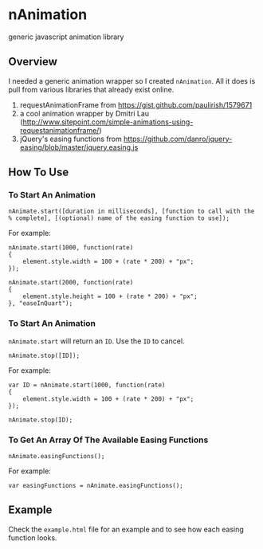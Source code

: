 # nAnimation
generic javascript animation library

## Overview

I needed a generic animation wrapper so I created `nAnimation`. All it does is pull from various libraries that already exist online.

 1. requestAnimationFrame from https://gist.github.com/paulirish/1579671
 2. a cool animation wrapper by Dmitri Lau (http://www.sitepoint.com/simple-animations-using-requestanimationframe/)
 3. jQuery's easing functions from https://github.com/danro/jquery-easing/blob/master/jquery.easing.js

## How To Use

### To Start An Animation

    nAnimate.start([duration in milliseconds], [function to call with the % complete], [(optional) name of the easing function to use]);

For example:

    nAnimate.start(1000, function(rate)
    {
        element.style.width = 100 + (rate * 200) + "px";
    });
    
    nAnimate.start(2000, function(rate)
    {
        element.style.height = 100 + (rate * 200) + "px";
    }, "easeInQuart");
  
### To Start An Animation

`nAnimate.start` will return an `ID`. Use the `ID` to cancel.

    nAnimate.stop([ID]);

For example:

    var ID = nAnimate.start(1000, function(rate)
    {
        element.style.width = 100 + (rate * 200) + "px";
    });
    
    nAnimate.stop(ID);
  
### To Get An Array Of The Available Easing Functions

    nAnimate.easingFunctions();

For example:

    var easingFunctions = nAnimate.easingFunctions();

## Example

Check the `example.html` file for an example and to see how each easing function looks.
